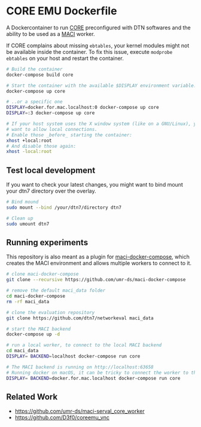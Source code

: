 # CORE EMU Dockerfile

A Dockercontainer to run [CORE](https://github.com/coreemu/core) preconfigured with DTN softwares and the ability to be used as a [MACI](https://github.com/AlexanderFroemmgen/maci) worker.

If CORE complains about missing `ebtables`, your kernel modules might not be available inside the container. To fix this issue, execute `modprobe ebtables` on your host and restart the container.

```bash
# Build the container
docker-compose build core

# Start the container with the available $DISPLAY environment variable..
docker-compose up core

# ..or a specific one
DISPLAY=docker.for.mac.localhost:0 docker-compose up core
DISPLAY=:3 docker-compose up core

# If your host system uses the X window system (like on a GNU/Linux), you might
# want to allow local connections.
# Enable those _before_ starting the container:
xhost +local:root
# And disable those again:
xhost -local:root
```

## Test local development

If you want to check your latest changes, you might want to bind mount your
dtn7 directory over the overlay.

```sh
# Bind mound
sudo mount --bind /your/dtn7/directory dtn7

# Clean up
sudo umount dtn7
```

## Running experiments

This repository is also meant as a plugin for [maci-docker-compose](https://github.com/umr-ds/maci-docker-compose), which creates the MACI environment and allows multiple workers to connect to it.

```sh
# clone maci-docker-compose
git clone --recursive https://github.com/umr-ds/maci-docker-compose

# remove the default maci_data folder
cd maci-docker-compose
rm -rf maci_data

# clone the evaluation repository
git clone https://github.com/dtn7/networkeval maci_data

# start the MACI backend
docker-compose up -d

# run a local worker, to connect to the local MACI backend
cd maci_data
DISPLAY= BACKEND=localhost docker-compose run core

# The MACI backend is running on http://localhost:63658
# Running docker on macOS, it can be tricky to connect the worker to the backend, therefore the hostname docker.for.mac.localhost can be used
DISPLAY= BACKEND=docker.for.mac.localhost docker-compose run core
```

## Related Work

- <https://github.com/umr-ds/maci-serval_core_worker>
- <https://github.com/D3f0/coreemu_vnc>
